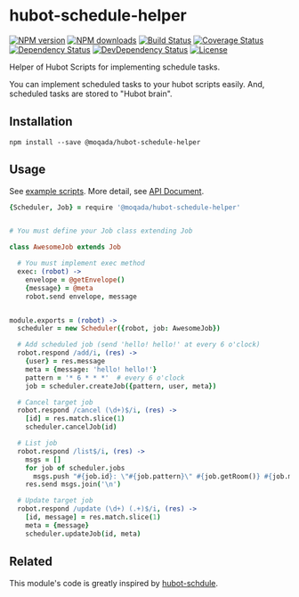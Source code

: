 # hubot-schedule-helper

[![NPM version][npm-image]][npm-url]
[![NPM downloads][npm-download-image]][npm-download-url]
[![Build Status][travis-image]][travis-url]
[![Coverage Status][codecov-image]][codecov-url]
[![Dependency Status][daviddm-image]][daviddm-url]
[![DevDependency Status][daviddm-dev-image]][daviddm-dev-url]
[![License][license-image]][license-url]

Helper of Hubot Scripts for implementing schedule tasks.

You can implement scheduled tasks to your hubot scripts easily.
And, scheduled tasks are stored to "Hubot brain".


## Installation

```
npm install --save @moqada/hubot-schedule-helper
```


## Usage

See [example scripts](https://github.com/moqada/hubot-schedule-helper/blob/master/example/scripts/example.coffee).
More detail, see [API Document](https://moqada.github.io/hubot-schedule-helper/).

```coffee
{Scheduler, Job} = require '@moqada/hubot-schedule-helper'


# You must define your Job class extending Job

class AwesomeJob extends Job

  # You must implement exec method
  exec: (robot) ->
    envelope = @getEnvelope()
    {message} = @meta
    robot.send envelope, message


module.exports = (robot) ->
  scheduler = new Scheduler({robot, job: AwesomeJob})

  # Add scheduled job (send 'hello! hello!' at every 6 o'clock)
  robot.respond /add/i, (res) ->
    {user} = res.message
    meta = {message: 'hello! hello!'}
    pattern = '* 6 * * *'  # every 6 o'clock
    job = scheduler.createJob({pattern, user, meta})

  # Cancel target job
  robot.respond /cancel (\d+)$/i, (res) ->
    [id] = res.match.slice(1)
    scheduler.cancelJob(id)

  # List job
  robot.respond /list$/i, (res) ->
    msgs = []
    for job of scheduler.jobs
      msgs.push "#{job.id}: \"#{job.pattern}\" #{job.getRoom()} #{job.meta.message}"
    res.send msgs.join('\n')

  # Update target job
  robot.respond /update (\d+) (.+)$/i, (res) ->
    [id, message] = res.match.slice(1)
    meta = {message}
    scheduler.updateJob(id, meta)
```


## Related

This module's code is greatly inspired by [hubot-schdule](https://github.com/matsukaz/hubot-schedule).



[npm-url]: https://www.npmjs.com/package/@moqada/hubot-schedule-helper
[npm-image]: https://img.shields.io/npm/v/@moqada/hubot-schedule-helper.svg?style=flat-square
[npm-download-url]: https://www.npmjs.com/package/@moqada/hubot-schedule-helper
[npm-download-image]: https://img.shields.io/npm/dt/@moqada/hubot-schedule-helper.svg?style=flat-square
[travis-url]: https://travis-ci.org/moqada/hubot-schedule-helper
[travis-image]: https://img.shields.io/travis/moqada/hubot-schedule-helper.svg?style=flat-square
[daviddm-url]: https://david-dm.org/moqada/hubot-schedule-helper
[daviddm-image]: https://img.shields.io/david/moqada/hubot-schedule-helper.svg?style=flat-square
[daviddm-dev-url]: https://david-dm.org/moqada/hubot-schedule-helper#info=devDependencies
[daviddm-dev-image]: https://img.shields.io/david/dev/moqada/hubot-schedule-helper.svg?style=flat-square
[codecov-url]: https://codecov.io/github/moqada/hubot-schedule-helper
[codecov-image]: https://img.shields.io/codecov/c/github/moqada/hubot-schedule-helper.svg?style=flat-square
[license-url]: http://opensource.org/licenses/MIT
[license-image]: https://img.shields.io/npm/l/@moqada/hubot-schedule-helper.svg?style=flat-square

